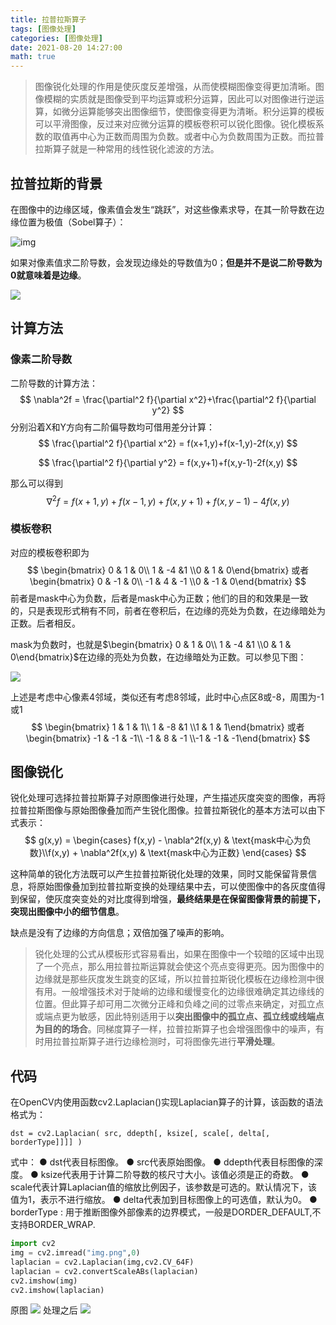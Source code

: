 ```yaml
---
title: 拉普拉斯算子
tags: [图像处理]
categories: [图像处理]
date: 2021-08-20 14:27:00
math: true
---
```


>  ​	图像锐化处理的作用是使灰度反差增强，从而使模糊图像变得更加清晰。图像模糊的实质就是图像受到平均运算或积分运算，因此可以对图像进行逆运算，如微分运算能够突出图像细节，使图像变得更为清晰。
> ​	积分运算的模板可以平滑图像，反过来对应微分运算的模板卷积可以锐化图像。锐化模板系数的取值再中心为正数而周围为负数。或者中心为负数周围为正数。而拉普拉斯算子就是一种常用的线性锐化滤波的方法。

## 拉普拉斯的背景

在图像中的边缘区域，像素值会发生“跳跃”，对这些像素求导，在其一阶导数在边缘位置为极值（Sobel算子）：

![img](https://picture.mulindya.com/laplace-pic1.png)

如果对像素值求二阶导数，会发现边缘处的导数值为0；**但是并不是说二阶导数为0就意味着是边缘**。

![](https://picture.mulindya.com/laplace-pic2.png)

## 计算方法

### 像素二阶导数

二阶导数的计算方法：
$$
\nabla^2f = \frac{\partial^2 f}{\partial x^2}+\frac{\partial^2 f}{\partial y^2}
$$
分别沿着X和Y方向有二阶偏导数均可借用差分计算：
$$
\frac{\partial^2 f}{\partial x^2} = f(x+1,y)+f(x-1,y)-2f(x,y)
$$

$$
\frac{\partial^2 f}{\partial y^2} = f(x,y+1)+f(x,y-1)-2f(x,y)
$$

那么可以得到
$$
\nabla^2f = f(x+1,y)+f(x-1,y)+f(x,y+1)+f(x,y-1)-4f(x,y)
$$
### 模板卷积

对应的模板卷积即为
$$
\begin{bmatrix} 0 & 1 & 0\\ 1 & -4 &1 \\0 & 1 & 0\end{bmatrix} 或者\begin{bmatrix} 0 & -1 & 0\\ -1 & 4 & -1 \\0 & -1 & 0\end{bmatrix}
$$
前者是mask中心为负数，后者是mask中心为正数；他们的目的和效果是一致的，只是表现形式稍有不同，前者在卷积后，在边缘的亮处为负数，在边缘暗处为正数。后者相反。

mask为负数时，也就是$\begin{bmatrix} 0 & 1 & 0\\ 1 & -4 &1 \\0 & 1 & 0\end{bmatrix}$在边缘的亮处为负数，在边缘暗处为正数。可以参见下图：

![](https://picture.mulindya.com/laplace-pic3.png)

上述是考虑中心像素4邻域，类似还有考虑8邻域，此时中心点区8或-8，周围为-1或1
$$
\begin{bmatrix} 1 & 1 & 1\\ 1 & -8 &1 \\1 & 1 & 1\end{bmatrix} 或者\begin{bmatrix} -1 & -1 & -1\\ -1 & 8 & -1 \\-1 & -1 & -1\end{bmatrix}
$$

## 图像锐化

锐化处理可选择拉普拉斯算子对原图像进行处理，产生描述灰度突变的图像，再将拉普拉斯图像与原始图像叠加而产生锐化图像。拉普拉斯锐化的基本方法可以由下式表示：
$$
g(x,y) = \begin{cases} f(x,y) - \nabla^2f(x,y) & \text{mask中心为负数}\\f(x,y) + \nabla^2f(x,y) & \text{mask中心为正数} \end{cases}
$$

这种简单的锐化方法既可以产生拉普拉斯锐化处理的效果，同时又能保留背景信息，将原始图像叠加到拉普拉斯变换的处理结果中去，可以使图像中的各灰度值得到保留，使灰度突变处的对比度得到增强，**最终结果是在保留图像背景的前提下，突现出图像中小的细节信息**。

缺点是没有了边缘的方向信息；双倍加强了噪声的影响。

> 锐化处理的公式从模板形式容易看出，如果在图像中一个较暗的区域中出现了一个亮点，那么用拉普拉斯运算就会使这个亮点变得更亮。因为图像中的边缘就是那些灰度发生跳变的区域，所以拉普拉斯锐化模板在边缘检测中很有用。一般增强技术对于陡峭的边缘和缓慢变化的边缘很难确定其边缘线的位置。但此算子却可用二次微分正峰和负峰之间的过零点来确定，对孤立点或端点更为敏感，因此特别适用于以**突出图像中的孤立点、孤立线或线端点为目的的场合**。同梯度算子一样，拉普拉斯算子也会增强图像中的噪声，有时用拉普拉斯算子进行边缘检测时，可将图像先进行**平滑处理**。

## 代码

在OpenCV内使用函数cv2.Laplacian()实现Laplacian算子的计算，该函数的语法格式为：

```
dst = cv2.Laplacian( src, ddepth[, ksize[, scale[, delta[, borderType]]]] )
```

式中：
● dst代表目标图像。
● src代表原始图像。
● ddepth代表目标图像的深度。
● ksize代表用于计算二阶导数的核尺寸大小。该值必须是正的奇数。
● scale代表计算Laplacian值的缩放比例因子，该参数是可选的。默认情况下，该值为1，表示不进行缩放。
● delta代表加到目标图像上的可选值，默认为0。
● borderType : 用于推断图像外部像素的边界模式，一般是DORDER_DEFAULT,不支持BORDER_WRAP.

```python
import cv2
img = cv2.imread("img.png",0)
laplacian = cv2.Laplacian(img,cv2.CV_64F)
laplacian = cv2.convertScaleABs(laplacian)
cv2.imshow(img)
cv2.imshow(laplacian)
```
原图
![](https://picture.mulindya.com/laplace-pic4.png)
处理之后
![](https://picture.mulindya.com/laplace-pic5.png)

